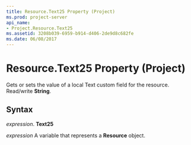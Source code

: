 ```yaml
---
title: Resource.Text25 Property (Project)
ms.prod: project-server
api_name:
- Project.Resource.Text25
ms.assetid: 3208b039-6959-b914-d406-2de9d8c682fe
ms.date: 06/08/2017
---
```



# Resource.Text25 Property (Project)

Gets or sets the value of a local Text custom field for the resource. Read/write **String**.


## Syntax

 _expression_. **Text25**

 _expression_ A variable that represents a **Resource** object.


